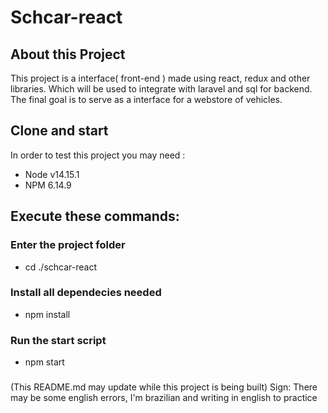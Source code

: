 # Schcar-react

## About this Project
This project is a interface( front-end ) made using react, redux and other libraries. Which will be used to integrate with laravel and sql for backend. The final goal is to serve as a interface for a webstore of vehicles.

## Clone and start
In order to test this project you may need :
- Node v14.15.1
- NPM 6.14.9

## Execute these commands:

### Enter the project folder
- cd ./schcar-react

### Install all dependecies needed
- npm install 

### Run the start script
- npm start
###
(This README.md may update while this project is being built)
Sign: There may be some english errors, I'm brazilian and writing in english to practice